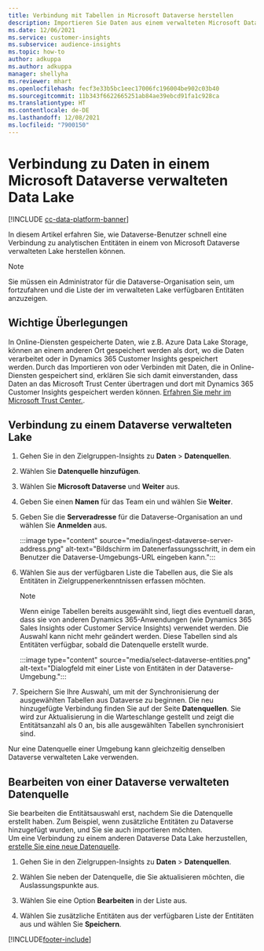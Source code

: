 ```yaml
---
title: Verbindung mit Tabellen in Microsoft Dataverse herstellen
description: Importieren Sie Daten aus einem verwalteten Microsoft Dataverse-Data Lake.
ms.date: 12/06/2021
ms.service: customer-insights
ms.subservice: audience-insights
ms.topic: how-to
author: adkuppa
ms.author: adkuppa
manager: shellyha
ms.reviewer: mhart
ms.openlocfilehash: fecf3e33b5bc1eec17006fc196004be902c03b40
ms.sourcegitcommit: 11b343f6622665251ab84ae39ebcd91fa1c928ca
ms.translationtype: HT
ms.contentlocale: de-DE
ms.lasthandoff: 12/08/2021
ms.locfileid: "7900150"
---
```

# <a name="connect-to-data-in-a-microsoft-dataverse-managed-data-lake"></a>Verbindung zu Daten in einem Microsoft Dataverse verwalteten Data Lake

[!INCLUDE [cc-data-platform-banner](../includes/cc-data-platform-banner.md)]

In diesem Artikel erfahren Sie, wie Dataverse-Benutzer schnell eine Verbindung zu analytischen Entitäten in einem von Microsoft Dataverse verwalteten Lake herstellen können. 

> [!NOTE]
> Sie müssen ein Administrator für die Dataverse-Organisation sein, um fortzufahren und die Liste der im verwalteten Lake verfügbaren Entitäten anzuzeigen.

## <a name="important-considerations"></a>Wichtige Überlegungen

In Online-Diensten gespeicherte Daten, wie z.B. Azure Data Lake Storage, können an einem anderen Ort gespeichert werden als dort, wo die Daten verarbeitet oder in Dynamics 365 Customer Insights gespeichert werden. Durch das Importieren von oder Verbinden mit Daten, die in Online-Diensten gespeichert sind, erklären Sie sich damit einverstanden, dass Daten an das Microsoft Trust Center übertragen und dort mit Dynamics 365 Customer Insights gespeichert werden können. [Erfahren Sie mehr im Microsoft Trust Center.](https://www.microsoft.com/trust-center).

## <a name="connect-to-a-dataverse-managed-lake"></a>Verbindung zu einem Dataverse verwalteten Lake

1. Gehen Sie in den Zielgruppen-Insights zu **Daten** > **Datenquellen**.

2. Wählen Sie **Datenquelle hinzufügen**.

3. Wählen Sie **Microsoft Dataverse** und **Weiter** aus.

4. Geben Sie einen **Namen** für das Team ein und wählen Sie **Weiter**. 

5. Geben Sie die **Serveradresse** für die Dataverse-Organisation an und wählen Sie **Anmelden** aus.

   :::image type="content" source="media/ingest-dataverse-server-address.png" alt-text="Bildschirm im Datenerfassungsschritt, in dem ein Benutzer die Dataverse-Umgebungs-URL eingeben kann.":::

6. Wählen Sie aus der verfügbaren Liste die Tabellen aus, die Sie als Entitäten in Zielgruppenerkenntnissen erfassen möchten.    

   > [!NOTE]
   > Wenn einige Tabellen bereits ausgewählt sind, liegt dies eventuell daran, dass sie von anderen Dynamics 365-Anwendungen (wie Dynamics 365 Sales Insights oder Customer Service Insights) verwendet werden. Die Auswahl kann nicht mehr geändert werden. Diese Tabellen sind als Entitäten verfügbar, sobald die Datenquelle erstellt wurde.

   :::image type="content" source="media/select-dataverse-entities.png" alt-text="Dialogfeld mit einer Liste von Entitäten in der Dataverse-Umgebung.":::

7. Speichern Sie Ihre Auswahl, um mit der Synchronisierung der ausgewählten Tabellen aus Dataverse zu beginnen. Die neu hinzugefügte Verbindung finden Sie auf der Seite **Datenquellen**. Sie wird zur Aktualisierung in die Warteschlange gestellt und zeigt die Entitätsanzahl als 0 an, bis alle ausgewählten Tabellen synchronisiert sind.

Nur eine Datenquelle einer Umgebung kann gleichzeitig denselben Dataverse verwalteten Lake verwenden.

## <a name="edit-a-dataverse-managed-lake-data-source"></a>Bearbeiten von einer Dataverse verwalteten Datenquelle

Sie bearbeiten die Entitätsauswahl erst, nachdem Sie die Datenquelle erstellt haben. Zum Beispiel, wenn zusätzliche Entitäten zu Dataverse hinzugefügt wurden, und Sie sie auch importieren möchten.    
Um eine Verbindung zu einem anderen Dataverse Data Lake herzustellen, [erstelle Sie eine neue Datenquelle](#connect-to-a-dataverse-managed-lake).

1. Gehen Sie in den Zielgruppen-Insights zu **Daten** > **Datenquellen**.

2. Wählen Sie neben der Datenquelle, die Sie aktualisieren möchten, die Auslassungspunkte aus.

3. Wählen Sie eine Option **Bearbeiten** in der Liste aus.

4. Wählen Sie zusätzliche Entitäten aus der verfügbaren Liste der Entitäten aus und wählen Sie **Speichern**.

[!INCLUDE[footer-include](../includes/footer-banner.md)]
